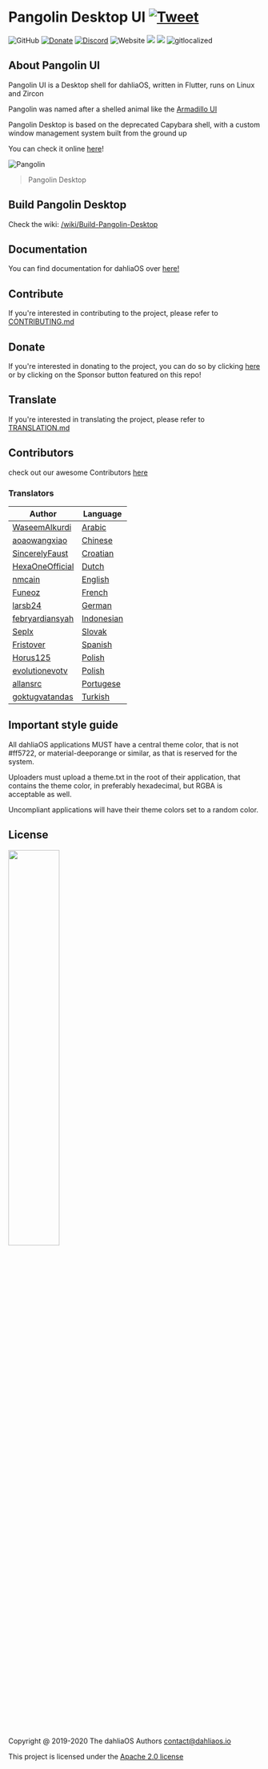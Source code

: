 # Pangolin Desktop UI [![Tweet](https://img.shields.io/twitter/url/http/shields.io.svg?style=social)](https://twitter.com/intent/tweet?text=dahliaOS%20is%20a%20modern,%20secure,%20lightweight%20and%20responsive%20operating%20system,%20combining%20the%20best%20of%20GNU/Linux%20and%20Fuchsia%20OS&url=https://dahliaos.io&via=realdahliaos&hashtags=dahliaos,linux,zircon,flutter,dart,fuchsia,opensource)
![GitHub](https://img.shields.io/github/license/dahlia-os/pangolin-desktop?color=brightgreen)
[![Donate](https://img.shields.io/badge/Donate-PayPal-brightgreen.svg)](https://paypal.me/officialdahliaos)
[![Discord](https://img.shields.io/discord/576141822145986590.svg?label=&logo=discord&logoColor=ffffff&color=7389D8&labelColor=6A7EC2)](https://discord.gg/7qVbJHR)
![Website](https://img.shields.io/website?url=https%3A%2F%2Fweb.dahliaos.io)
![](https://github.com/dahlia-os/pangolin-desktop/workflows/CI/badge.svg) ![](https://github.com/dahlia-os/pangolin-desktop/workflows/Deploy/badge.svg) ![gitlocalized ](https://gitlocalize.com/repo/5170/whole_project/badge.svg)

## About Pangolin UI 

Pangolin UI is a Desktop shell for dahliaOS, written in Flutter, runs on Linux and Zircon

Pangolin was named after a shelled animal like the [Armadillo UI](https://9to5google.com/2018/12/26/fuchsia-armadillo-ui-gone/)

Pangolin Desktop is based on the deprecated Capybara shell, with a custom window management system built from the ground up

You can check it online [here](https://web.dahliaos.io)!

![Pangolin](https://user-images.githubusercontent.com/61460660/89405582-1899a500-d71c-11ea-89a5-24b07fa07712.png)
> Pangolin Desktop


## Build Pangolin Desktop

Check the wiki: [/wiki/Build-Pangolin-Desktop](https://github.com/dahlia-os/pangolin-desktop/wiki/Build-Pangolin-Desktop)

## Documentation

You can find documentation for dahliaOS over [here!](https://github.com/dahlia-os/documentation)

## Contribute

If you're interested in contributing to the project, please refer to [CONTRIBUTING.md](./CONTRIBUTING.md)

## Donate

If you're interested in donating to the project, you can do so by clicking [here](https://dahliaos.io/donate) or by clicking on the Sponsor button featured on this repo!

## Translate

If you're interested in translating the project, please refer to [TRANSLATION.md](./TRANSLATION.md)

## Contributors

check out our awesome Contributors [here](https://github.com/dahlia-os/pangolin-desktop/graphs/contributors)


### Translators

| Author                                                  | Language                 |
| ------------------------------------------------------- | ------------------------ |
| [WaseemAlkurdi](https://github.com/WaseemAlkurdi)               | [Arabic](https://github.com/dahlia-os/pangolin-desktop/blob/master/lib/localization/languages/ar.json)                |
| [aoaowangxiao](https://github.com/aoaowangxiao)               | [Chinese](https://github.com/dahlia-os/pangolin-desktop/blob/master/lib/localization/languages/zh.json)                |
| [SincerelyFaust](https://github.com/sincerelyfaust)               | [Croatian](https://github.com/dahlia-os/pangolin-desktop/blob/master/lib/localization/languages/hr.json)           |
| [HexaOneOfficial](https://github.com/HexaOneOfficial)                     | [Dutch](https://github.com/dahlia-os/pangolin-desktop/blob/master/lib/localization/languages/nl.json)                |
| [nmcain](https://github.com/nmcain)           | [English](https://github.com/dahlia-os/pangolin-desktop/blob/master/lib/localization/languages/en.json)                  |
| [Funeoz](https://github.com/Funeoz) | [French](https://github.com/dahlia-os/pangolin-desktop/blob/master/lib/localization/languages/fr.json) |
| [larsb24](https://github.com/larsb24)                   | [German](https://github.com/dahlia-os/pangolin-desktop/blob/master/lib/localization/languages/de.json)       |
| [febryardiansyah](https://github.com/febryardiansyah)                 | [Indonesian](https://github.com/dahlia-os/pangolin-desktop/blob/master/lib/localization/languages/id.json)       |
| [Seplx](https://github.com/Seplx)               | [Slovak](https://github.com/dahlia-os/pangolin-desktop/blob/master/lib/localization/languages/sk.json)                |
| [Fristover](https://github.com/Fristover)             | [Spanish](https://github.com/dahlia-os/pangolin-desktop/blob/master/lib/localization/languages/es.json)                |
| [Horus125](https://github.com/Horus125)               | [Polish](https://github.com/dahlia-os/pangolin-desktop/blob/master/lib/localization/languages/pl.json)                |
| [evolutionevotv](https://github.com/evolutionevotv)               | [Polish](https://github.com/dahlia-os/pangolin-desktop/blob/master/lib/localization/languages/pl.json)                |
| [allansrc](https://github.com/allansrc)               | [Portugese](https://github.com/dahlia-os/pangolin-desktop/blob/master/lib/localization/languages/pt.json)                |
| [goktugvatandas](https://github.com/goktugvatandas)               | [Turkish](https://github.com/dahlia-os/pangolin-desktop/blob/master/lib/localization/languages/tr.json)                |

## Important style guide

All dahliaOS applications MUST have a central theme color, that is not #ff5722, or material-deeporange or similar, as that is reserved for the system. 

Uploaders must upload a theme.txt in the root of their application, that contains the theme color, in preferably hexadecimal, but RGBA is acceptable as well. 

Uncompliant applications will have their theme colors set to a random color.

## License

<p align="left">
  <img width="45%" src="https://imgur.com/d7F8P3h.png"
</p>

Copyright @ 2019-2020 The dahliaOS Authors contact@dahliaos.io

This project is licensed under the [Apache 2.0 license](/LICENSE)

